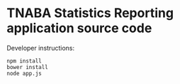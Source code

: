 TNABA Statistics Reporting application source code
==================================================
Developer instructions:

```shell
npm install
bower install
node app.js
```